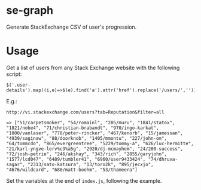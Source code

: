 # se-graph
Generate StackExchange CSV of user's progression.

# Usage

Get a list of users from any Stack Exchange website with the following script:

    $('.user-details').map((i,e)=>$(e).find('a').attr('href').replace('/users/',''));

E.g.:


    http://vi.stackexchange.com/users?tab=Reputation&filter=all

    => ["51/carpetsmoker", "54/romainl", "205/muru", "1841/statox", "1821/nobe4", "71/christian-brabandt", "970/ingo-karkat", "1800/vanlaser", "778/peter-rincker", "467/kenorb", "15/jamessan", "4939/saginaw", "88/doorknob", "1405/mmontu", "227/john-om", "64/tommcdo", "865/evergreentree", "5229/tommy-a", "626/luc-hermitte", "21/karl-yngve-lerv%c3%a5g", "2920/dj-mcmayhem", "24/200-success", "72/josh-petrie", "246/akshay", "343/rich", "2055/garyjohn", "1577/lcd047", "6489/tumbler41", "6960/user9433424", "74/dhruva-sagar", "2313/sato-katsura", "13/toro2k", "895/jecxjo", "4676/wildcard", "680/matt-boehm", "53/thameera"]

Set the variables at the end of `index.js`, following the example.
